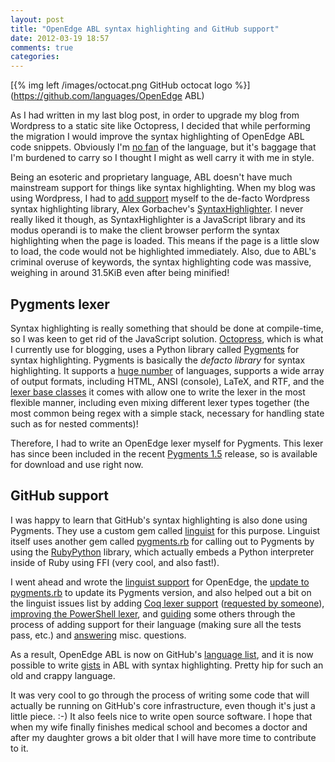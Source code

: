 ```yaml
---
layout: post
title: "OpenEdge ABL syntax highlighting and GitHub support"
date: 2012-03-19 18:57
comments: true
categories: 
---
```


[{% img left /images/octocat.png GitHub octocat logo %}](https://github.com/languages/OpenEdge ABL)

As I had written in my last blog post, in order to upgrade my blog
from Wordpress to a static site like Octopress, I decided that while performing
the migration I would improve the syntax highlighting of OpenEdge ABL code
snippets.  Obviously I'm [no fan][0] of the language, but it's baggage that I'm
burdened to carry so I thought I might as well carry it with me in style.

<!-- more -->

Being an esoteric and proprietary language, ABL doesn't have much mainstream
support for things like syntax highlighting.  When my blog was using Wordpress,
I had to [add support][1] myself to the de-facto Wordpress syntax highlighting
library, Alex Gorbachev's [SyntaxHighlighter][2].  I never really liked it
though, as SyntaxHighlighter is a JavaScript library and its modus operandi
is to make the client browser perform the syntax highlighting when the page
is loaded.  This means if the page is a little slow to load, the code would
not be highlighted immediately.  Also, due to ABL's criminal overuse of
keywords, the syntax highlighting code was massive, weighing in around 31.5KiB
even after being minified!

## Pygments lexer
Syntax highlighting is really something that should be done at compile-time,
so I was keen to get rid of the JavaScript solution.  [Octopress][3], which is
what I currently use for blogging, uses a Python library called [Pygments][4]
for syntax highlighting.  Pygments is basically the *defacto library* for
syntax highlighting.  It supports a [huge number][5] of languages, supports
a wide array of output formats, including HTML, ANSI (console), LaTeX, and RTF,
and the [lexer base classes][6] it comes with allow one to write the lexer in
the most flexible manner, including even mixing different lexer types
together (the most common being regex with a simple stack, necessary for
handling state such as for nested comments)!

Therefore, I had to write an OpenEdge lexer myself for Pygments.  This lexer
has since been included in the recent [Pygments 1.5][7] release, so is
available for download and use right now.

## GitHub support
I was happy to learn that GitHub's syntax highlighting is also done using
Pygments.  They use a custom gem called [linguist][8] for this purpose.
Linguist itself uses another gem called [pygments.rb][9] for calling
out to Pygments by using the [RubyPython][10] library, which actually embeds
a Python interpreter inside of Ruby using FFI (very cool, and also fast!).

I went ahead and wrote the [linguist support][11] for OpenEdge, the
[update to pygments.rb][12] to update its Pygments version, and also helped
out a bit on the linguist issues list by adding [Coq lexer support][13]
([requested by someone][14]), [improving the PowerShell lexer][15], and
[guiding][16] some others through the process of adding support for their
language (making sure all the tests pass, etc.) and
[answering][17] misc. questions.

As a result, OpenEdge ABL is now on GitHub's [language list][18], and it is now
possible to write [gists][19] in ABL with syntax highlighting.  Pretty hip
for such an old and crappy language.

It was very cool to go through the process of writing some code that will
actually be running on GitHub's core infrastructure, even though it's just a
little piece. :-)  It also feels nice to write open source software.  I hope
that when my wife finally finishes medical school and becomes a doctor and
after my daughter grows a bit older that I will have more time to contribute
to it.


[0]: http://blog.abevoelker.com/progress_openedge_abl_considered_harmful/
[1]: https://github.com/abevoelker/SyntaxHighlighter-Progress-OpenEdge-ABL-Brush
[2]: http://alexgorbatchev.com/SyntaxHighlighter/
[3]: http://octopress.org/
[4]: http://pygments.org/
[5]: http://pygments.org/languages/
[6]: http://pygments.org/docs/lexerdevelopment/
[7]: http://pygments.org/docs/changelog/#version-1-5
[8]: https://github.com/github/linguist
[9]: https://github.com/tmm1/pygments.rb
[10]: https://bitbucket.org/raineszm/rubypython
[11]: https://github.com/github/linguist/pull/115
[12]: https://github.com/tmm1/pygments.rb/pull/12
[13]: https://github.com/github/linguist/pull/125
[14]: https://github.com/github/linguist/issues/116
[15]: https://github.com/abevoelker/linguist/tree/detect-powershell
[16]: https://github.com/github/linguist/pull/112
[17]: https://github.com/github/linguist/issues/134
[18]: https://github.com/languages/OpenEdge%20ABL
[19]: https://gist.github.com/
